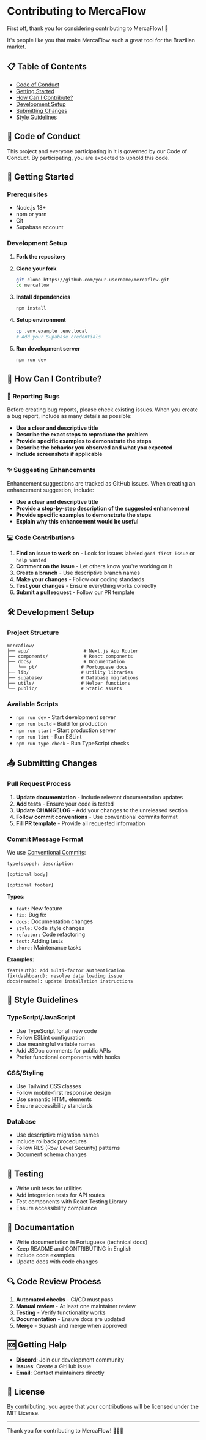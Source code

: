 # Contributing to MercaFlow

First off, thank you for considering contributing to MercaFlow! 🎉

It's people like you that make MercaFlow such a great tool for the Brazilian market.

## 📋 Table of Contents

- [Code of Conduct](#code-of-conduct)
- [Getting Started](#getting-started)
- [How Can I Contribute?](#how-can-i-contribute)
- [Development Setup](#development-setup)
- [Submitting Changes](#submitting-changes)
- [Style Guidelines](#style-guidelines)

## 📜 Code of Conduct

This project and everyone participating in it is governed by our Code of Conduct. By participating, you are expected to uphold this code.

## 🚀 Getting Started

### Prerequisites

- Node.js 18+ 
- npm or yarn
- Git
- Supabase account

### Development Setup

1. **Fork the repository**

2. **Clone your fork**
   ```bash
   git clone https://github.com/your-username/mercaflow.git
   cd mercaflow
   ```

3. **Install dependencies**
   ```bash
   npm install
   ```

4. **Setup environment**
   ```bash
   cp .env.example .env.local
   # Add your Supabase credentials
   ```

5. **Run development server**
   ```bash
   npm run dev
   ```

## 🤝 How Can I Contribute?

### 🐛 Reporting Bugs

Before creating bug reports, please check existing issues. When you create a bug report, include as many details as possible:

- **Use a clear and descriptive title**
- **Describe the exact steps to reproduce the problem**
- **Provide specific examples to demonstrate the steps**
- **Describe the behavior you observed and what you expected**
- **Include screenshots if applicable**

### ✨ Suggesting Enhancements

Enhancement suggestions are tracked as GitHub issues. When creating an enhancement suggestion, include:

- **Use a clear and descriptive title**
- **Provide a step-by-step description of the suggested enhancement**
- **Provide specific examples to demonstrate the steps**
- **Explain why this enhancement would be useful**

### 💻 Code Contributions

1. **Find an issue to work on** - Look for issues labeled `good first issue` or `help wanted`
2. **Comment on the issue** - Let others know you're working on it
3. **Create a branch** - Use descriptive branch names
4. **Make your changes** - Follow our coding standards
5. **Test your changes** - Ensure everything works correctly
6. **Submit a pull request** - Follow our PR template

## 🛠 Development Setup

### Project Structure

```
mercaflow/
├── app/                    # Next.js App Router
├── components/             # React components
├── docs/                   # Documentation
│   └── pt/                # Portuguese docs
├── lib/                   # Utility libraries
├── supabase/              # Database migrations
├── utils/                 # Helper functions
└── public/                # Static assets
```

### Available Scripts

- `npm run dev` - Start development server
- `npm run build` - Build for production
- `npm run start` - Start production server
- `npm run lint` - Run ESLint
- `npm run type-check` - Run TypeScript checks

## 📤 Submitting Changes

### Pull Request Process

1. **Update documentation** - Include relevant documentation updates
2. **Add tests** - Ensure your code is tested
3. **Update CHANGELOG** - Add your changes to the unreleased section
4. **Follow commit conventions** - Use conventional commits format
5. **Fill PR template** - Provide all requested information

### Commit Message Format

We use [Conventional Commits](https://conventionalcommits.org/):

```
type(scope): description

[optional body]

[optional footer]
```

**Types:**
- `feat:` New feature
- `fix:` Bug fix  
- `docs:` Documentation changes
- `style:` Code style changes
- `refactor:` Code refactoring
- `test:` Adding tests
- `chore:` Maintenance tasks

**Examples:**
```
feat(auth): add multi-factor authentication
fix(dashboard): resolve data loading issue
docs(readme): update installation instructions
```

## 🎨 Style Guidelines

### TypeScript/JavaScript

- Use TypeScript for all new code
- Follow ESLint configuration
- Use meaningful variable names
- Add JSDoc comments for public APIs
- Prefer functional components with hooks

### CSS/Styling

- Use Tailwind CSS classes
- Follow mobile-first responsive design
- Use semantic HTML elements
- Ensure accessibility standards

### Database

- Use descriptive migration names
- Include rollback procedures
- Follow RLS (Row Level Security) patterns
- Document schema changes

## 🧪 Testing

- Write unit tests for utilities
- Add integration tests for API routes
- Test components with React Testing Library
- Ensure accessibility compliance

## 📖 Documentation

- Write documentation in Portuguese (technical docs)
- Keep README and CONTRIBUTING in English
- Include code examples
- Update docs with code changes

## 🔍 Code Review Process

1. **Automated checks** - CI/CD must pass
2. **Manual review** - At least one maintainer review
3. **Testing** - Verify functionality works
4. **Documentation** - Ensure docs are updated
5. **Merge** - Squash and merge when approved

## 🆘 Getting Help

- **Discord**: Join our development community
- **Issues**: Create a GitHub issue
- **Email**: Contact maintainers directly

## 📄 License

By contributing, you agree that your contributions will be licensed under the MIT License.

---

Thank you for contributing to MercaFlow! 🚀🇧🇷